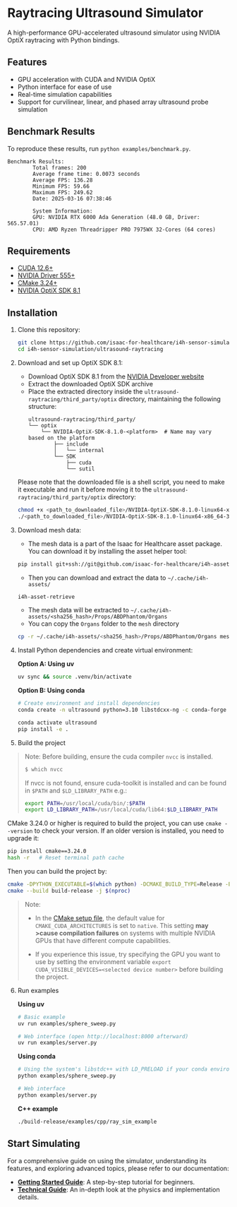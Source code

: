 # Raytracing Ultrasound Simulator

A high-performance GPU-accelerated ultrasound simulator using NVIDIA OptiX raytracing with Python bindings.

## Features

- GPU acceleration with CUDA and NVIDIA OptiX
- Python interface for ease of use
- Real-time simulation capabilities
- Support for curvilinear, linear, and phased array ultrasound probe simulation

## Benchmark Results
To reproduce these results, run `python examples/benchmark.py`.
```
Benchmark Results:
        Total frames: 200
        Average frame time: 0.0073 seconds
        Average FPS: 136.28
        Minimum FPS: 59.66
        Maximum FPS: 249.62
        Date: 2025-03-16 07:38:46

        System Information:
        GPU: NVIDIA RTX 6000 Ada Generation (48.0 GB, Driver: 565.57.01)
        CPU: AMD Ryzen Threadripper PRO 7975WX 32-Cores (64 cores)

```
## Requirements

- [CUDA 12.6+](https://docs.nvidia.com/cuda/cuda-quick-start-guide/index.html#)
- [NVIDIA Driver 555+](https://www.nvidia.com/en-us/drivers/)
- [CMake 3.24+](https://cmake.org/)
- [NVIDIA OptiX SDK 8.1](https://developer.nvidia.com/designworks/optix/downloads/legacy)

## Installation

1. Clone this repository:
   ```bash
   git clone https://github.com/isaac-for-healthcare/i4h-sensor-simulation.git
   cd i4h-sensor-simulation/ultrasound-raytracing
   ```

2. Download and set up OptiX SDK 8.1:
   - Download OptiX SDK 8.1 from the [NVIDIA Developer website](https://developer.nvidia.com/designworks/optix/downloads/legacy)
   - Extract the downloaded OptiX SDK archive
   - Place the extracted directory inside the `ultrasound-raytracing/third_party/optix` directory, maintaining the following structure:
     ```
     ultrasound-raytracing/third_party/
     └── optix
         └── NVIDIA-OptiX-SDK-8.1.0-<platform>  # Name may vary based on the platform
             ├── include
             │   └── internal
             └── SDK
                 ├── cuda
                 └── sutil
     ```

   Please note that the downloaded file is a shell script, you need to make it executable and run it before moving it to the `ultrasound-raytracing/third_party/optix` directory:

     ```bash
     chmod +x <path_to_downloaded_file>/NVIDIA-OptiX-SDK-8.1.0-linux64-x86_64-35015278.sh
     ./<path_to_downloaded_file>/NVIDIA-OptiX-SDK-8.1.0-linux64-x86_64-35015278.sh
     ```

3. Download mesh data:
   - The mesh data is a part of the Isaac for Healthcare asset package. You can download it by installing the asset helper tool:
   ```bash
   pip install git+ssh://git@github.com/isaac-for-healthcare/i4h-asset-catalog.git
   ```

   - Then you can download and extract the data to `~/.cache/i4h-assets/`
   ```bash
   i4h-asset-retrieve
   ```

   - The mesh data will be extracted to `~/.cache/i4h-assets/<sha256_hash>/Props/ABDPhantom/Organs`
   - You can copy the `Organs` folder to the `mesh` directory

   ```bash
   cp -r ~/.cache/i4h-assets/<sha256_hash>/Props/ABDPhantom/Organs mesh
   ```

4. Install Python dependencies and create virtual environment:

   **Option A: Using uv**
   ```bash
   uv sync && source .venv/bin/activate
   ```

   **Option B: Using conda**
   ```bash
   # Create environment and install dependencies
   conda create -n ultrasound python=3.10 libstdcxx-ng -c conda-forge -y

   conda activate ultrasound
   pip install -e .
   ```

5. Build the project

> Note: Before building, ensure the cuda compiler `nvcc` is installed.
>
>  ```bash
>  $ which nvcc
>  ```
>
>  If nvcc is not found, ensure cuda-toolkit is installed and can be found in `$PATH` and `$LD_LIBRARY_PATH` e.g.:
> ```bash
> export PATH=/usr/local/cuda/bin/:$PATH
> export LD_LIBRARY_PATH=/usr/local/cuda/lib64:$LD_LIBRARY_PATH
> ```

   CMake 3.24.0 or higher is required to build the project, you can use `cmake --version` to check your version. If an older version is installed, you need to upgrade it:

   ```bash
   pip install cmake==3.24.0
   hash -r   # Reset terminal path cache
   ```

   Then you can build the project by:

   ```bash
   cmake -DPYTHON_EXECUTABLE=$(which python) -DCMAKE_BUILD_TYPE=Release -B build-release
   cmake --build build-release -j $(nproc)
   ```

>   Note:
>
>   - In the [CMake setup file](./cmake/SetupCUDA.cmake), the default value for `CMAKE_CUDA_ARCHITECTURES` is set to `native`. This setting **may >cause compilation failures** on systems with multiple NVIDIA GPUs that have different compute capabilities.
>
>   - If you experience this issue, try specifying the GPU you want to use by setting the environment variable `export CUDA_VISIBLE_DEVICES=<selected device number>` before building the project.
>
6. Run examples

   **Using uv**
   ```bash
   # Basic example
   uv run examples/sphere_sweep.py

   # Web interface (open http://localhost:8000 afterward)
   uv run examples/server.py
   ```

   **Using conda**
   ```bash
   # Using the system's libstdc++ with LD_PRELOAD if your conda environment's version is too old
   python examples/sphere_sweep.py

   # Web interface
   python examples/server.py
   ```

   **C++ example**
   ```bash
   ./build-release/examples/cpp/ray_sim_example
   ```


## Start Simulating

For a comprehensive guide on using the simulator, understanding its features, and exploring advanced topics, please refer to our documentation:

- **[Getting Started Guide](../../docs/ultrasound_simulator_getting_started.md)**: A step-by-step tutorial for beginners.
- **[Technical Guide](../../docs/ultrasound_simulator_technical_guide.md)**: An in-depth look at the physics and implementation details.
